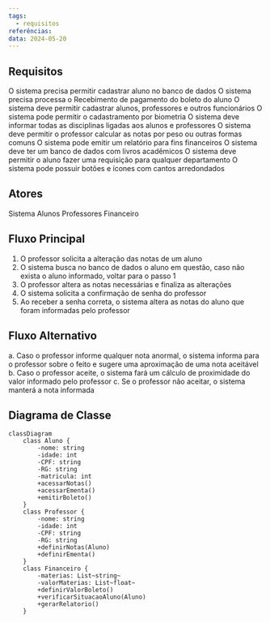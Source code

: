 ```yaml
---
tags:
  - requisitos
referências: 
data: 2024-05-20
---
```

## Requisitos

O sistema precisa permitir cadastrar aluno no banco de dados
O sistema precisa processa o Recebimento de pagamento do boleto do aluno
O sistema deve permitir cadastrar alunos, professores e outros funcionários
O sistema pode permitir o cadastramento por biometria
O sistema deve informar todas as disciplinas ligadas aos alunos e professores
O sistema deve permitir o professor calcular as notas por peso ou outras formas comuns
O sistema pode emitir um relatório para fins financeiros
O sistema deve ter um banco de dados com livros acadêmicos
O sistema deve permitir o aluno fazer uma requisição para qualquer departamento
O sistema pode possuir botões e ícones com cantos arredondados

## Atores

Sistema
Alunos
Professores
Financeiro

## Fluxo Principal

1. O professor solicita a alteração das notas de um aluno
2. O sistema busca no banco de dados o aluno em questão, caso não exista o aluno informado, voltar para o passo 1
3. O professor altera as notas necessárias e finaliza as alterações
4. O sistema solicita a confirmação de senha do professor
5. Ao receber a senha correta, o sistema altera as notas do aluno que foram informadas pelo professor

## Fluxo Alternativo

a. Caso o professor informe qualquer nota anormal, o sistema informa para o professor sobre o feito e sugere uma aproximação de uma nota aceitável
b. Caso o professor aceite, o sistema fará um cálculo de proximidade do valor informado pelo professor
c. Se o professor não aceitar, o sistema manterá a nota informada

## Diagrama de Classe

```mermaid
classDiagram
    class Aluno {
        -nome: string
        -idade: int
        -CPF: string
        -RG: string
        -matricula: int
        +acessarNotas()
        +acessarEmenta()
        +emitirBoleto()
    }
    class Professor {
	    -nome: string
	    -idade: int
	    -CPF: string
	    -RG: string
		+definirNotas(Aluno)
		+definirEmenta()
    }
    class Financeiro {
	    -materias: List~string~
	    -valorMaterias: List~float~
		+definirValorBoleto()
		+verificarSituacaoAluno(Aluno)
		+gerarRelatorio()
    }
```

